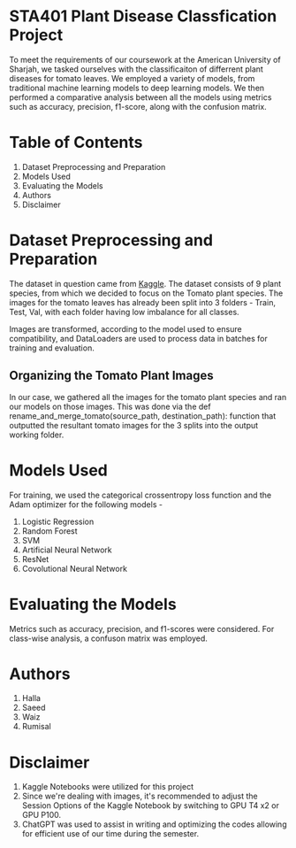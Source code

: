 # STA401 Plant Disease Classfication Project

To meet the requirements of our coursework at the American University of Sharjah, we tasked ourselves with the classificaiton of differrent plant diseases for tomato leaves. We employed a variety of models, from traditional machine learning models to deep learning models. We then performed a comparative analysis between all the models using metrics such as accuracy, precision, f1-score, along with the confusion matrix. 

# Table of Contents

1. Dataset Preprocessing and Preparation
2. Models Used
3. Evaluating the Models
4. Authors
5. Disclaimer

# Dataset Preprocessing and Preparation

The dataset in question came from [Kaggle](https://www.kaggle.com/datasets/tushar5harma/plant-village-dataset-updated). The dataset consists of 9 plant species, from which we decided to focus on the Tomato plant species. The images for the tomato leaves has already been split into 3 folders - Train, Test, Val, with each folder having low imbalance for all classes.

Images are transformed, according to the model used to ensure compatibility, and DataLoaders are used to process data in batches for training and evaluation.

## Organizing the Tomato Plant Images

In our case, we gathered all the images for the tomato plant species and ran our models on those images. This was done via the def rename_and_merge_tomato(source_path, destination_path): function that outputted the resultant tomato images for the 3 splits into the output working folder. 

# Models Used

For training, we used the categorical crossentropy loss function and the Adam optimizer for the following models - 

1. Logistic Regression
2. Random Forest
3. SVM
4. Artificial Neural Network
5. ResNet
6. Covolutional Neural Network

# Evaluating the Models

Metrics such as accuracy, precision, and f1-scores were considered. For class-wise analysis, a confuson matrix was employed. 

# Authors

1. Halla
2. Saeed
3. Waiz
4. Rumisal

# Disclaimer

1. Kaggle Notebooks were utilized for this project
2. Since we're dealing with images, it's recommended to adjust the Session Options of the Kaggle Notebook by switching to GPU T4 x2 or GPU P100. 
3. ChatGPT was used to assist in writing and optimizing the codes allowing for efficient use of our time during the semester. 
